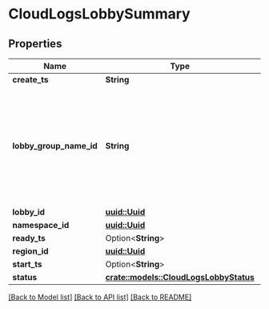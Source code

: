 # CloudLogsLobbySummary

## Properties

Name | Type | Description | Notes
------------ | ------------- | ------------- | -------------
**create_ts** | **String** | RFC3339 timestamp | 
**lobby_group_name_id** | **String** | A human readable short identifier used to references resources. Different than a `tivet.common#Uuid` because this is intended to be human readable. Different than `tivet.common#DisplayName` because this should not include special characters and be short. | 
**lobby_id** | [**uuid::Uuid**](uuid::Uuid.md) |  | 
**namespace_id** | [**uuid::Uuid**](uuid::Uuid.md) |  | 
**ready_ts** | Option<**String**> | RFC3339 timestamp | [optional]
**region_id** | [**uuid::Uuid**](uuid::Uuid.md) |  | 
**start_ts** | Option<**String**> | RFC3339 timestamp | [optional]
**status** | [**crate::models::CloudLogsLobbyStatus**](CloudLogsLobbyStatus.md) |  | 

[[Back to Model list]](../README.md#documentation-for-models) [[Back to API list]](../README.md#documentation-for-api-endpoints) [[Back to README]](../README.md)


